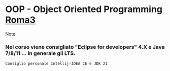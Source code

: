 # OOP - Object Oriented Programming [Roma3](https://www.uniroma3.it)

> [!NOTE]
> ### Nel corso viene consigliato "Eclipse for developers" 4.X e Java 7/8/11 ... in generale gli LTS.
> `Consiglio personale Intellij-IDEA CE e JDK 21`
>  
